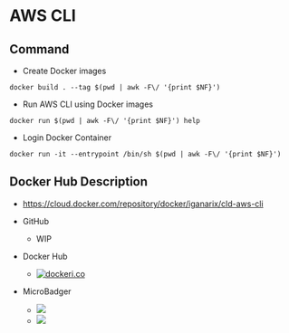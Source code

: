 # AWS CLI


## Command

+ Create Docker images

```
docker build . --tag $(pwd | awk -F\/ '{print $NF}')
```

+ Run AWS CLI using Docker images

```
docker run $(pwd | awk -F\/ '{print $NF}') help
```

+ Login Docker Container

```
docker run -it --entrypoint /bin/sh $(pwd | awk -F\/ '{print $NF}')
```

## Docker Hub Description

+ https://cloud.docker.com/repository/docker/iganarix/cld-aws-cli

+ GitHub
    + WIP
+ Docker Hub
    + [![dockeri.co](https://dockeri.co/image/iganarix/cld-aws-cli)](https://hub.docker.com/r/iganarix/cld-aws-cli)
+ MicroBadger
    + [![](https://images.microbadger.com/badges/image/iganarix/cld-aws-cli.svg)](https://microbadger.com/images/iganarix/cld-aws-cli "Get your own image badge on microbadger.com")
    + [![](https://images.microbadger.com/badges/version/iganarix/cld-aws-cli.svg)](https://microbadger.com/images/iganarix/cld-aws-cli "Get your own version badge on microbadger.com")

